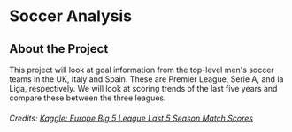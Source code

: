 # Soccer Analysis
## About the Project
This project will look at goal information from the top-level men's soccer teams in the UK, Italy and Spain. These are Premier League, Serie A, and la Liga, respectively. We will look at scoring trends of the last five years and compare these between the three leagues.

###### Credits: [Kaggle: Europe Big 5 League Last 5 Season Match Scores](https://www.ghanaweb.com/)


